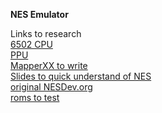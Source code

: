 **NES Emulator**    

Links to research     
[6502 CPU](https://www.masswerk.at/6502/6502_instruction_set.html#layout-2-3  )   
[PPU](https://www.nesdev.org/wiki/PPU_memory_map)       
[MapperXX to write](https://nesdir.github.io/mapper0.html)     
[Slides to quick understand of NES](https://slides.com/andsve/writing-a-nes-emulator#/85)      
[original NESDev.org](https://www.nesdev.org/NESDoc.pdf)      
[roms to test](https://wowroms.com/en/all-roms/list/consoles)     